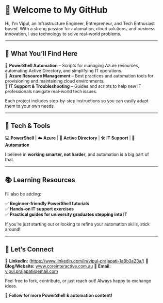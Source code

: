 
# 👋 Welcome to My GitHub  

Hi, I'm Vipul, an Infrastructure Engineer, Entrepreneur, and Tech Enthusiast based. With a strong passion for automation, cloud solutions, and business innovation, I use technology to solve real-world problems.

---

## 🚀 What You’ll Find Here  

🔹 **PowerShell Automation** – Scripts for managing Azure resources, automating Active Directory, and simplifying IT operations.  
🔹 **Azure Resource Management** – Best practices and automation tools for provisioning and maintaining cloud environments.  
🔹 **IT Support & Troubleshooting** – Guides and scripts to help new IT professionals navigate real-world tech issues.  

Each project includes step-by-step instructions so you can easily adapt them to your own needs.  

---

## 🔧 Tech & Tools  

💻 **PowerShell** | ☁️ **Azure** | 🔑 **Active Directory** | 🛠 **IT Support** | 🔄 **Automation**  

I believe in **working smarter, not harder**, and automation is a big part of that.  

---

## 📚 Learning Resources  

I’ll also be adding:  

✅ **Beginner-friendly PowerShell tutorials**  
✅ **Hands-on IT support exercises**  
✅ **Practical guides for university graduates stepping into IT**  

If you're just starting out or looking to refine your automation skills, stick around!  

---

## 🤝 Let’s Connect  

📌 **LinkedIn:** (https://www.linkedin.com/in/vipul-prajapati-1a8b3a23a/)
📌 **Blog/Website:** www.coreinteractive.com.au
📌 **Email:** vipul.prajapati@email.com 

Feel free to fork, contribute, or just reach out! Always happy to exchange ideas.  

🚀 **Follow for more PowerShell & automation content!**  



